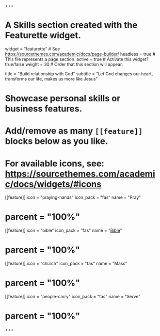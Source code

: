 +++
# A Skills section created with the Featurette widget.
widget = "featurette"  # See https://sourcethemes.com/academic/docs/page-builder/
headless = true  # This file represents a page section.
active = true  # Activate this widget? true/false
weight = 30  # Order that this section will appear.

title = "Build relationship with God"
subtitle = "Let God changes our heart, transforms our life, makes us more like Jesus"

# Showcase personal skills or business features.
#
# Add/remove as many `[[feature]]` blocks below as you like.
#
# For available icons, see: https://sourcethemes.com/academic/docs/widgets/#icons

[[feature]]
  icon = "praying-hands"
  icon_pack = "fas"
  name = "Pray"
#  parcent = "100%"

[[feature]]
  icon = "bible"
  icon_pack = "fas"
  name = "[Bible](https://morningstarinfosys.com/)"
#  parcent = "100%"  

[[feature]]
  icon = "church"
  icon_pack = "fas"
  name = "Mass"
#  parcent = "100%"

[[feature]]
  icon = "people-carry"
  icon_pack = "fas"
  name = "Serve"
#  parcent = "100%"
+++
